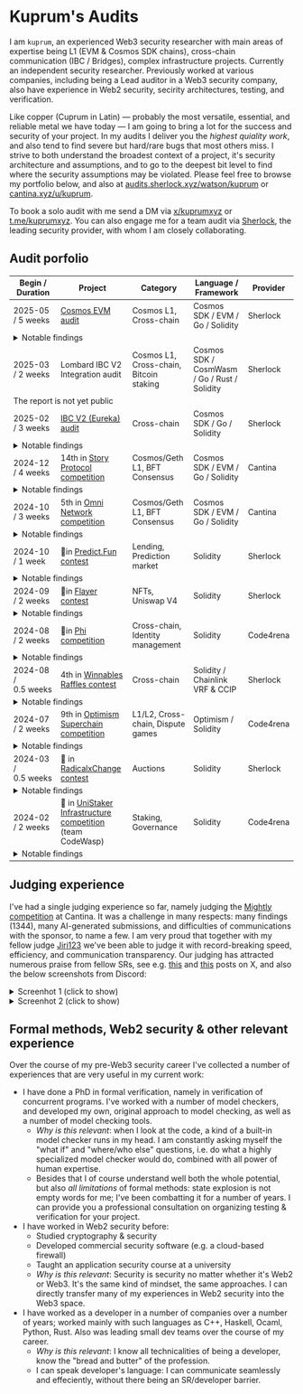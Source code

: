 # Kuprum's Audits

I am `kuprum`, an experienced Web3 security researcher with main areas of expertise being L1 (EVM & Cosmos SDK chains), cross-chain communication (IBC / Bridges), complex infrastructure projects. Currently an independent security researcher. Previously worked at various companies, including being a Lead auditor in a Web3 security company, also have experience in Web2 security, secirity architectures, testing, and verification.

Like copper (Cuprum in Latin) — probably the most versatile, essential, and reliable metal we have today — I am going to bring a lot for the success and security of your project. In my audits I deliver you the _highest quiality work_, and also tend to find severe but hard/rare bugs that most others miss. I strive to both understand the broadest context of a project, it's security architecture and assumptions, and to go to the deepest bit level to find where the security assumptions may be violated. Please feel free to browse my portfolio below, and also at [audits.sherlock.xyz/watson/kuprum](https://audits.sherlock.xyz/watson/kuprum) or [cantina.xyz/u/kuprum](https://cantina.xyz/u/kuprum). 

To book a solo audit with me send a DM via [x/kuprumxyz](https://x.com/kuprumxyz) or [t.me/kuprumxyz](https://t.me/kuprumxyz). You can also engage me for a team audit via [Sherlock](https://sherlock.xyz), the leading security provider, with whom I am closely collaborating.

## Audit porfolio

<table>
  <thead>
    <tr>
      <th>Begin / Duration</th>
      <th>Project</th>
      <th>Category</th>
      <th>Language / Framework</th>
      <th>Provider</th>
    </tr>
  </thead>
  <tbody>
    <tr>
      <td>2025-05 / 5&nbsp;weeks</td>
      <td><a href="https://github.com/cosmos/evm/blob/main/docs/audits/sherlock_2025_07_28_final.pdf">Cosmos EVM audit</a></td>
      <td>Cosmos L1, Cross-chain</td>
      <td>Cosmos SDK / EVM / Go / Solidity</td>
      <td>Sherlock</td>
    </tr>
    <tr>
      <td colspan=5>
        <details>
          <summary>Notable findings</summary>
          <ul>
            <li>Dynamic precompiles may be weaponized to halt Cosmos EVM</li>
            <li>Internal EVM calls from Cosmos transactions can be abused to steal gas or halt Cosmos EVM</li>
            <li>Conversion errors on processing IBC acks / timeouts for native ERC20 coins break IBC packet lifecycle</li>
          </ul>
        </details>
      </td>
    </tr>
    <tr>
      <td>2025-03 / 2&nbsp;weeks</td>
      <td>Lombard IBC V2 Integration audit</td>
      <td>Cosmos L1, Cross-chain, Bitcoin staking</td>
      <td>Cosmos SDK / CosmWasm / Go / Rust / Solidity</td>
      <td>Sherlock</td>
    </tr>
    <tr>
      <td colspan=5>
        The report is not yet public
      </td>
    </tr>
    <tr>
      <td>2025-02 / 3&nbsp;weeks</td>
      <td><a href="https://github.com/cosmos/ibc-go/blob/main/docs/audits/IBC-v2/IBC-v2-April-2025-Collaborative-Audit-Report.pdf">IBC V2 (Eureka) audit</a></td>
      <td>Cross-chain</td>
      <td>Cosmos SDK / Go / Solidity</td>
      <td>Sherlock</td>
    </tr>
    <tr>
      <td colspan=5>
        <details>
          <summary>Notable findings</summary>
          <ul>
            <li><code>ICS26Router::recvPacket</code> can be DoSed via gas griefing attack, resulting in IBC unreliability</li>
            <li>Malicious ERC-20 contracts may fail acks/timeouts, forcing relayers to lose funds</li>
          </ul>
        </details>
      </td>
    </tr>
    <tr>
      <td>2024-12 / 4&nbsp;weeks</td>
      <td>14th in <a href="https://cantina.xyz/competitions/0561defa-eeb2-4a74-8884-5d7a873afa58/leaderboard">Story Protocol competition</a></td>
      <td>Cosmos/Geth L1, BFT Consensus</td>
      <td>Cosmos SDK / EVM / Go / Solidity</td>
      <td>Cantina</td>
    </tr>
    <tr>
      <td colspan=5>
        <details>
          <summary>Notable findings</summary>
          <ul>
            <li><a href="https://cantina.xyz/code/0561defa-eeb2-4a74-8884-5d7a873afa58/findings/782">Computing rewards shares with banker's rounding during undelegation will lead to permanent delegations freeze</a></li>
            <li><a href="https://cantina.xyz/code/0561defa-eeb2-4a74-8884-5d7a873afa58/findings/31">Genesis validators may get slashed/jailed right after Singularity</a></li>
          </ul>
        </details>
      </td>
    </tr>
    <tr>
      <td>2024-10 / 3&nbsp;weeks</td>
      <td>5th in <a href="https://cantina.xyz/competitions/d139882b-2d3a-49ac-9849-9dccef584090/leaderboard">Omni Network competition</a></td>
      <td>Cosmos/Geth L1, BFT Consensus</td>
      <td>Cosmos SDK / EVM / Go / Solidity</td>
      <td>Cantina</td>
    </tr>
    <tr>
      <td colspan=5>
        <details>
          <summary>Notable findings</summary>
          <ul>
            <li><a href="https://cantina.xyz/code/d139882b-2d3a-49ac-9849-9dccef584090/findings/607">Omni chain halt via post-quorum votes poisoning</a></li>
            <li><a href="https://cantina.xyz/code/d139882b-2d3a-49ac-9849-9dccef584090/findings/713"><code>FinalizeBlock</code> is non-deterministic; will lead to consensus failures</a></li>
          </ul>
        </details>
      </td>
    </tr>
    <tr>
      <td>2024-10 / 1&nbsp;week</td>
      <td>🥈in <a href="https://audits.sherlock.xyz/contests/561?filter=results">Predict.Fun contest</a></td>
      <td>Lending, Prediction market</td>
      <td>Solidity</td>
      <td>Sherlock</td>
    </tr>
    <tr>
      <td colspan=5>
        <details>
          <summary>Notable findings</summary>
          <ul>
            <li><a href="https://github.com/sherlock-audit/2024-09-predict-fun-judging/issues/119">Using wrong format of <code>questionId</code> for <code>NegRiskCtfAdapter</code> leads to loan operations on resolved multi-outcome markets</a></li>
          </ul>
        </details>
      </td>
    </tr>
    <tr>
      <td>2024-09 / 2&nbsp;weeks</td>
      <td>🥇in <a href="https://audits.sherlock.xyz/contests/468?filter=results">Flayer contest</a></td>
      <td>NFTs, Uniswap V4</td>
      <td>Solidity</td>
      <td>Sherlock</td>
    </tr>
    <tr>
      <td colspan=5>
        <details>
          <summary>Notable findings</summary>
          <ul>
            <li><a href="https://github.com/sherlock-audit/2024-08-flayer-judging/issues/117">Frequency-dependent <code>TaxCalculator.sol::calculateCompoundedFactor</code> leads to interest loss either for users or for protocol</a></li>
            <li><a href="https://github.com/sherlock-audit/2024-08-flayer-judging/issues/173">Stale shutdown params can be reused to drain all funds from <code>CollectionShutdown</code> contract</a></li>
          </ul>
        </details>
      </td>
    </tr>
    <tr>
      <td>2024-08 / 2&nbsp;weeks</td>
      <td>🥉in <a href="https://code4rena.com/audits/2024-08-phi">Phi competition</a></td>
      <td>Cross-chain, Identity management</td>
      <td>Solidity</td>
      <td>Code4rena</td>
    </tr>
    <tr>
      <td colspan=5>
        <details>
          <summary>Notable findings</summary>
          <ul>
            <li><a href="https://github.com/code-423n4/2024-08-phi-findings/issues/254">Signature replay in <code>signatureClaim</code> results in unauthorized claiming of rewards</a></li>
            <li><a href="https://github.com/code-423n4/2024-08-phi-findings/issues/282">DoS in <code>CuratorRewardsDistributor</code> due to accumulation of curators with 0 shares in <code>Cred</code></a></li>
          </ul>
        </details>
      </td>
    </tr>
    <tr>
      <td>2024-08 / 0.5&nbsp;weeks</td>
      <td>4th in <a href="https://audits.sherlock.xyz/contests/516?filter=results">Winnables Raffles contest</a></td>
      <td>Cross-chain</td>
      <td>Solidity / Chainlink VRF & CCIP</td>
      <td>Sherlock</td>
    </tr>
    <tr>
      <td colspan=5>
        <details>
          <summary>Notable findings</summary>
          <ul>
            <li><a href="https://github.com/sherlock-audit/2024-08-winnables-raffles-judging/issues/413">Won prizes may get permanently locked due to out-of-gas reverts</a></li>
          </ul>
        </details>
      </td>
    </tr>
    <tr>
      <td>2024-07 / 2&nbsp;weeks</td>
      <td>9th in <a href="https://code4rena.com/audits/2024-07-optimism-superchain">Optimism Superchain competition</a></td>
      <td>L1/L2, Cross-chain, Dispute games</td>
      <td>Optimism / Solidity</td>
      <td>Code4rena</td>
    </tr>
    <tr>
      <td colspan=5>
        <details>
          <summary>Notable findings</summary>
          <ul>
            <li><a href="https://github.com/code-423n4/2024-07-optimism-findings/issues/13">An attacker can bypass the challenge period during LPP finalization</a></li>
            <li><a href="https://github.com/code-423n4/2024-07-optimism-findings/issues/27">LPP metadata can be altered after the challenge period is over, allowing incorrect states to be proven</a></li>
          </ul>
        </details>
      </td>
    </tr>
    <tr>
      <td>2024-03 / 0.5&nbsp;weeks</td>
      <td>🥉 in <a href="https://audits.sherlock.xyz/contests/191?filter=results">RadicalxChange contest</a></td>
      <td>Auctions</td>
      <td>Solidity</td>
      <td>Sherlock</td>
    </tr>
    <tr>
      <td colspan=5>
        <details>
          <summary>Notable findings</summary>
          <ul>
            <li><a href="https://github.com/sherlock-audit/2024-02-radicalxchange-judging/issues/41"><code>_cancelAllBids</code> allows to cancel the highest bid; can be exploited to steal all contract funds</a></li>
          </ul>
        </details>
      </td>
    </tr>
    <tr>
      <td>2024-02 / 2&nbsp;weeks</td>
      <td>🥇 in <a href="https://code4rena.com/audits/2024-02-unistaker-infrastructure">UniStaker Infrastructure competition</a> (team CodeWasp)</td>
      <td>Staking, Governance</td>
      <td>Solidity</td>
      <td>Code4rena</td>
    </tr>
    <tr>
      <td colspan=5>
        <details>
          <summary>Notable findings</summary>
          <ul>
            <li><a href="https://github.com/code-423n4/2024-02-uniswap-foundation-findings/blob/main/data/CodeWasp-Q.md">Adapting UniStaker test infrastructure to UNI token</a></li>
          </ul>
        </details>
      </td>
    </tr>
  </tbody>
</table>


## Judging experience

I've had a single judging experience so far, namely judging the [Mightly competition](https://cantina.xyz/competitions/616d8bb4-16ce-4ca9-9ce9-5b99d6e146ef) at Cantina. 
It was a challenge in many respects: many findings (1344), many AI-generated submissions, and difficulties of communications with the sponsor, to name a few. 
I am very proud that together with my fellow judge [Jiri123](https://cantina.xyz/u/Jiri123) we've been able to judge it with record-breaking speed, efficiency, 
and communication transparency. 
Our judging has attracted numerous praise from fellow SRs, see e.g. [this](https://x.com/Ril11111/status/1932805270822137964) 
and [this](https://x.com/0xhammadghazi/status/1927356751818436648) posts on X, and also the below screenshots from Discord:

<details>
        <summary>Screenhot 1 (click to show)</summary>
        <img src="https://raw.githubusercontent.com/kuprumxyz/audits/main/judging/Mighty-Judging-Praise1.png"/>
</details>

<details>
        <summary>Screenhot 2 (click to show)</summary>
        <img src="https://raw.githubusercontent.com/kuprumxyz/audits/main/judging/Mighty-Judging-Praise2.png"/> 
</details>

## Formal methods, Web2 security & other relevant experience

Over the course of my pre-Web3 security career I've collected a number of experiences that are very useful in my current work:
- I have done a PhD in formal verification, namely in verification of concurrent programs. I've worked with a number of model checkers, and developed my own, original approach to model checking, as well as a number of model checking tools.
  - _Why is this relevant_: when I look at the code, a kind of a built-in model checker runs in my head. I am constantly asking myself the "what if" and "where/who else" questions, i.e. do what a highly specialized model checker would do, combined with all power of human expertise.
  - Besides that I of course understand well both the whole potential, but also _all limitations_ of formal methods: state explosion is not empty words for me; I've been combatting it for a number of years. I can provide you a professional consultation on organizing testing & verification for your project.
- I have worked in Web2 security before:
  - Studied cryptography & security
  - Developed commercial security software (e.g. a cloud-based firewall)
  - Taught an application security course at a university
  - _Why is this relevant_: Security is security no matter whether it's Web2 or Web3. It's the same kind of mindset, the same approaches. I can directly transfer many of my experiences in Web2 security into the Web3 space. 
- I have worked as a developer in a number of companies over a number of years; worked mainly with such languages as C++, Haskell, Ocaml, Python, Rust. Also was leading small dev teams over the course of my career.
  - _Why is this relevant_: I know all technicalities of being a developer, know the "bread and butter" of the profession.
  - I can speak developer's language: I can communicate seamlessly and effeciently, without there being an SR/developer barrier.
